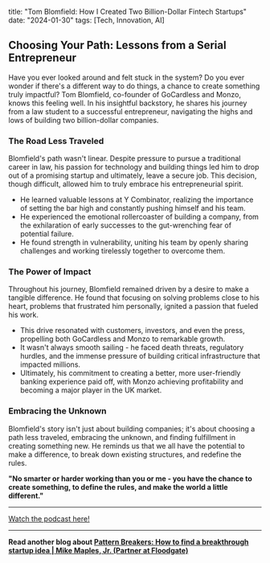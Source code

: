 

title: "Tom Blomfield: How I Created Two Billion-Dollar Fintech Startups"
date: "2024-01-30"
tags: [Tech, Innovation, AI]


## Choosing Your Path: Lessons from a Serial Entrepreneur

Have you ever looked around and felt stuck in the system? Do you ever wonder if there's a different way to do things, a chance to create something truly impactful? Tom Blomfield, co-founder of GoCardless and Monzo, knows this feeling well. In his insightful backstory, he shares his journey from a law student to a successful entrepreneur, navigating the highs and lows of building two billion-dollar companies.

### The Road Less Traveled

Blomfield's path wasn't linear. Despite pressure to pursue a traditional career in law, his passion for technology and building things led him to drop out of a promising startup and ultimately, leave a secure job. This decision, though difficult, allowed him to truly embrace his entrepreneurial spirit.

* He learned valuable lessons at Y Combinator, realizing the importance of setting the bar high and constantly pushing himself and his team.
* He experienced the emotional rollercoaster of building a company, from the exhilaration of early successes to the gut-wrenching fear of potential failure. 
* He found strength in vulnerability, uniting his team by openly sharing challenges and working tirelessly together to overcome them.

### The Power of Impact

Throughout his journey, Blomfield remained driven by a desire to make a tangible difference. He found that focusing on solving problems close to his heart, problems that frustrated him personally, ignited a passion that fueled his work.

* This drive resonated with customers, investors, and even the press, propelling both GoCardless and Monzo to remarkable growth. 
* It wasn't always smooth sailing - he faced death threats, regulatory hurdles, and the immense pressure of building critical infrastructure that impacted millions.
* Ultimately, his commitment to creating a better, more user-friendly banking experience paid off, with Monzo achieving profitability and becoming a major player in the UK market. 

###  Embracing the Unknown

Blomfield's story isn't just about building companies; it's about choosing a path less traveled, embracing the unknown, and finding fulfillment in creating something new. He reminds us that we all have the potential to make a difference, to break down existing structures, and redefine the rules.

**"No smarter or harder working than you or me - you have the chance to create something, to define the rules, and make the world a little different."**

---

<a href="https://youtube.com/watch?v=QKPgBAnbc10" target="_blank">Watch the podcast here!</a>


---

**Read another blog about [Pattern Breakers: How to find a breakthrough startup idea | Mike Maples, Jr. (Partner at Floodgate)](./20240707-mikemaplesjr-lennyspodcast)**
